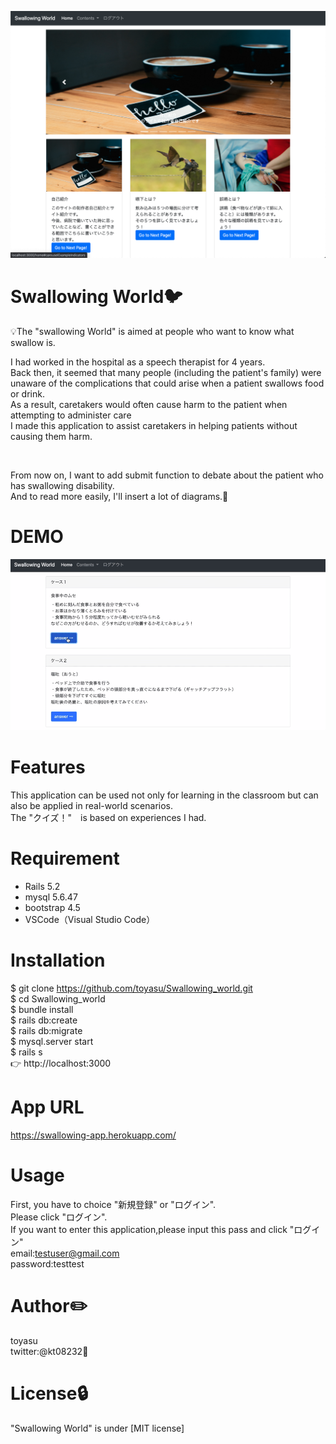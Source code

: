 ![toppage](https://github.com/toyasu/Swallowing_world/blob/master/%E3%82%B9%E3%82%AF%E3%83%AA%E3%83%BC%E3%83%B3%E3%82%B7%E3%83%A7%E3%83%83%E3%83%88%202020-07-03%2011.05.22.png)

# Swallowing World:bird: 
:bulb:The "swallowing World" is aimed at people who want to know what swallow is.<br>

I had worked in the hospital as a speech therapist for 4 years.<br>
Back then, it seemed that many people (including the patient's family) were unaware of the complications that could arise when a patient swallows food or drink.<br>
As a result, caretakers would often cause harm to the patient when attempting to administer care<br>
I made this application to assist caretakers in helping patients without causing them harm.

<br>

From now on, I want to add submit function to debate about the patient who has swallowing disability.<br>
And to read more easily, I'll insert a lot of diagrams.:thought_balloon:
 
# DEMO
 
![quizpage](https://github.com/toyasu/Swallowing_world/blob/master/bc9836d84b4326834019fb9dd2ce6fe9.gif)
 
# Features
 
 This application can be used not only for learning in the classroom but can also be applied in real-world scenarios.<br>
 The "クイズ！"　is based on experiences I had.
 
# Requirement
 
* Rails 5.2
* mysql  5.6.47
* bootstrap 4.5
* VSCode（Visual Studio Code）

 
# Installation
 
$ git clone https://github.com/toyasu/Swallowing_world.git<br>
$ cd Swallowing_world<br>
$ bundle install<br>
$ rails db:create<br>
$ rails db:migrate<br>
$ mysql.server start <br>
$ rails s<br>
👉 http://localhost:3000

# App URL

https://swallowing-app.herokuapp.com/
 
# Usage
 
First, you have to choice "新規登録" or "ログイン".<br>
Please click "ログイン".<br>
If you want to enter this application,please input this pass and click "ログイン"<br>
email:testuser@gmail.com   <br>
password:testtest
 
# Author:pencil2: 
toyasu<br>
twitter:@kt08232:iphone:
 
# License:lock: 
"Swallowing World" is under [MIT license]
 
